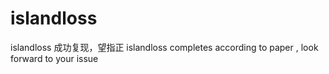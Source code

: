 # islandloss
islandloss 成功复现，望指正 islandloss completes according to paper ,  look forward to your issue
